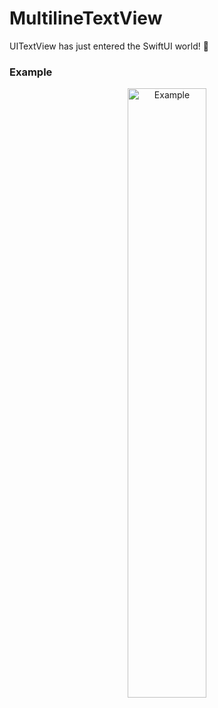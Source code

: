 # MultilineTextView
UITextView has just entered the SwiftUI world! 👀

### Example

<p style="text-align:center;"><img src="https://github.com/stateman92/MultilineTextView/blob/main/Resources/screenshot.png?raw=true" width="50%" alt="Example"></p>
